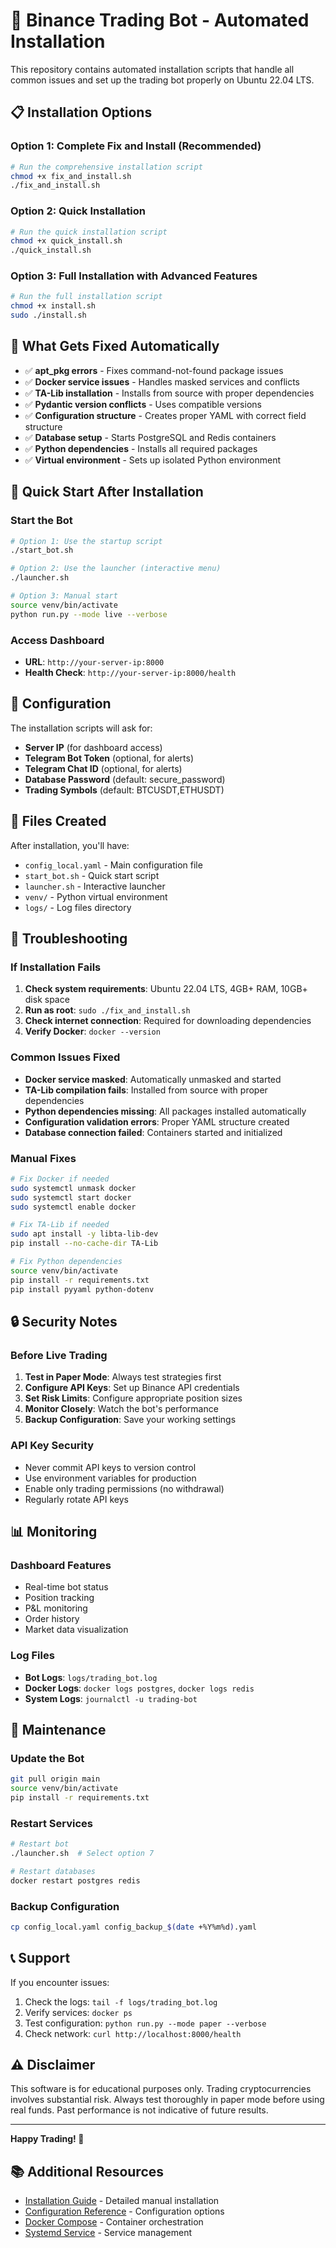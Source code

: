 # 🚀 Binance Trading Bot - Automated Installation

This repository contains automated installation scripts that handle all common issues and set up the trading bot properly on Ubuntu 22.04 LTS.

## 📋 Installation Options

### Option 1: Complete Fix and Install (Recommended)
```bash
# Run the comprehensive installation script
chmod +x fix_and_install.sh
./fix_and_install.sh
```

### Option 2: Quick Installation
```bash
# Run the quick installation script
chmod +x quick_install.sh
./quick_install.sh
```

### Option 3: Full Installation with Advanced Features
```bash
# Run the full installation script
chmod +x install.sh
sudo ./install.sh
```

## 🎯 What Gets Fixed Automatically

- ✅ **apt_pkg errors** - Fixes command-not-found package issues
- ✅ **Docker service issues** - Handles masked services and conflicts
- ✅ **TA-Lib installation** - Installs from source with proper dependencies
- ✅ **Pydantic version conflicts** - Uses compatible versions
- ✅ **Configuration structure** - Creates proper YAML with correct field structure
- ✅ **Database setup** - Starts PostgreSQL and Redis containers
- ✅ **Python dependencies** - Installs all required packages
- ✅ **Virtual environment** - Sets up isolated Python environment

## 🚀 Quick Start After Installation

### Start the Bot
```bash
# Option 1: Use the startup script
./start_bot.sh

# Option 2: Use the launcher (interactive menu)
./launcher.sh

# Option 3: Manual start
source venv/bin/activate
python run.py --mode live --verbose
```

### Access Dashboard
- **URL**: `http://your-server-ip:8000`
- **Health Check**: `http://your-server-ip:8000/health`

## 🔧 Configuration

The installation scripts will ask for:
- **Server IP** (for dashboard access)
- **Telegram Bot Token** (optional, for alerts)
- **Telegram Chat ID** (optional, for alerts)
- **Database Password** (default: secure_password)
- **Trading Symbols** (default: BTCUSDT,ETHUSDT)

## 📁 Files Created

After installation, you'll have:
- `config_local.yaml` - Main configuration file
- `start_bot.sh` - Quick start script
- `launcher.sh` - Interactive launcher
- `venv/` - Python virtual environment
- `logs/` - Log files directory

## 🐛 Troubleshooting

### If Installation Fails
1. **Check system requirements**: Ubuntu 22.04 LTS, 4GB+ RAM, 10GB+ disk space
2. **Run as root**: `sudo ./fix_and_install.sh`
3. **Check internet connection**: Required for downloading dependencies
4. **Verify Docker**: `docker --version`

### Common Issues Fixed
- **Docker service masked**: Automatically unmasked and started
- **TA-Lib compilation fails**: Installed from source with proper dependencies
- **Python dependencies missing**: All packages installed automatically
- **Configuration validation errors**: Proper YAML structure created
- **Database connection failed**: Containers started and initialized

### Manual Fixes
```bash
# Fix Docker if needed
sudo systemctl unmask docker
sudo systemctl start docker
sudo systemctl enable docker

# Fix TA-Lib if needed
sudo apt install -y libta-lib-dev
pip install --no-cache-dir TA-Lib

# Fix Python dependencies
source venv/bin/activate
pip install -r requirements.txt
pip install pyyaml python-dotenv
```

## 🔒 Security Notes

### Before Live Trading
1. **Test in Paper Mode**: Always test strategies first
2. **Configure API Keys**: Set up Binance API credentials
3. **Set Risk Limits**: Configure appropriate position sizes
4. **Monitor Closely**: Watch the bot's performance
5. **Backup Configuration**: Save your working settings

### API Key Security
- Never commit API keys to version control
- Use environment variables for production
- Enable only trading permissions (no withdrawal)
- Regularly rotate API keys

## 📊 Monitoring

### Dashboard Features
- Real-time bot status
- Position tracking
- P&L monitoring
- Order history
- Market data visualization

### Log Files
- **Bot Logs**: `logs/trading_bot.log`
- **Docker Logs**: `docker logs postgres`, `docker logs redis`
- **System Logs**: `journalctl -u trading-bot`

## 🔄 Maintenance

### Update the Bot
```bash
git pull origin main
source venv/bin/activate
pip install -r requirements.txt
```

### Restart Services
```bash
# Restart bot
./launcher.sh  # Select option 7

# Restart databases
docker restart postgres redis
```

### Backup Configuration
```bash
cp config_local.yaml config_backup_$(date +%Y%m%d).yaml
```

## 📞 Support

If you encounter issues:
1. Check the logs: `tail -f logs/trading_bot.log`
2. Verify services: `docker ps`
3. Test configuration: `python run.py --mode paper --verbose`
4. Check network: `curl http://localhost:8000/health`

## ⚠️ Disclaimer

This software is for educational purposes only. Trading cryptocurrencies involves substantial risk. Always test thoroughly in paper mode before using real funds. Past performance is not indicative of future results.

---

**Happy Trading! 🚀**

## 📚 Additional Resources

- [Installation Guide](INSTALLATION_GUIDE.md) - Detailed manual installation
- [Configuration Reference](config.yaml) - Configuration options
- [Docker Compose](docker-compose.yml) - Container orchestration
- [Systemd Service](ops/trading-bot.service) - Service management
